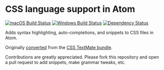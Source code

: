 # CSS language support in Atom
[![macOS Build Status](https://travis-ci.org/atom/language-css.svg?branch=master)](https://travis-ci.org/atom/language-css) [![Windows Build Status](https://ci.appveyor.com/api/projects/status/v8rvm88dxp73ko2y/branch/master?svg=true)](https://ci.appveyor.com/project/Atom/language-css/branch/master) [![Dependency Status](https://david-dm.org/atom/language-css.svg)](https://david-dm.org/atom/language-css)

Adds syntax highlighting, auto-completions, and snippets to CSS files in Atom.

Originally [converted](http://flight-manual.atom.io/hacking-atom/sections/converting-from-textmate)
from the [CSS TextMate bundle](https://github.com/textmate/css.tmbundle).

Contributions are greatly appreciated. Please fork this repository and open a
pull request to add snippets, make grammar tweaks, etc.
